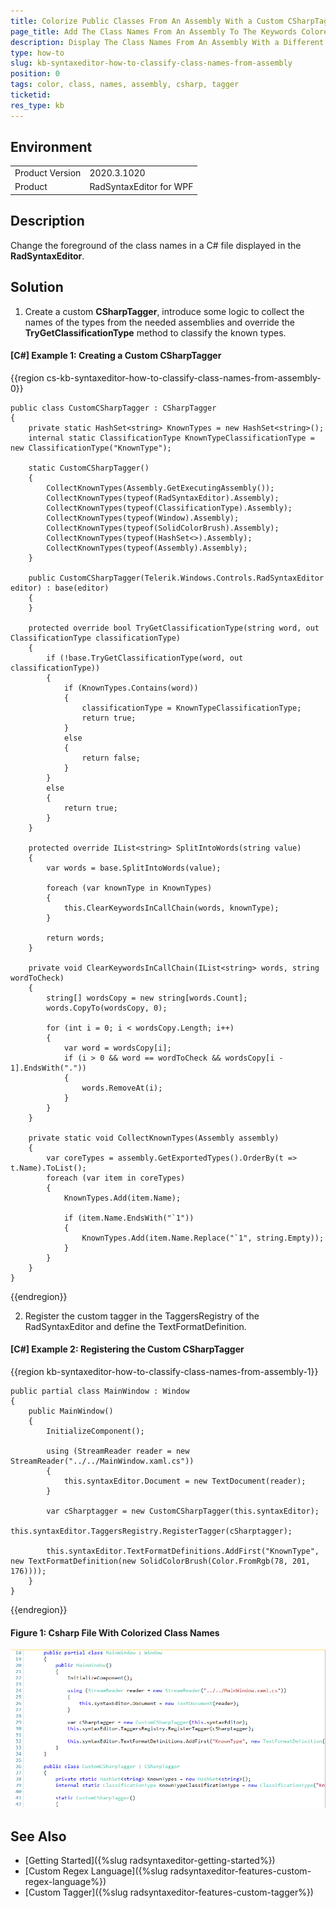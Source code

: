 ```yaml
---
title: Colorize Public Classes From An Assembly With a Custom CSharpTagger
page_title: Add The Class Names From An Assembly To The Keywords Colored By The CSharpTagger
description: Display The Class Names From An Assembly With a Different Color
type: how-to
slug: kb-syntaxeditor-how-to-classify-class-names-from-assembly
position: 0
tags: color, class, names, assembly, csharp, tagger
ticketid: 
res_type: kb
---
```


## Environment
<table>
    <tbody>
	    <tr>
	    	<td>Product Version</td>
	    	<td>2020.3.1020</td>
	    </tr>
	    <tr>
	    	<td>Product</td>
	    	<td>RadSyntaxEditor for WPF</td>
	    </tr>
    </tbody>
</table>

## Description

Change the foreground of the class names in a C# file displayed in the __RadSyntaxEditor__. 

## Solution

1. Create a custom __CSharpTagger__, introduce some logic to collect the names of the types from the needed assemblies and override the __TryGetClassificationType__ method to classify the known types. 

#### __[C#] Example 1: Creating a Custom CSharpTagger__
{{region cs-kb-syntaxeditor-how-to-classify-class-names-from-assembly-0}}

    public class CustomCSharpTagger : CSharpTagger
    {
        private static HashSet<string> KnownTypes = new HashSet<string>();
        internal static ClassificationType KnownTypeClassificationType = new ClassificationType("KnownType");

        static CustomCSharpTagger()
        {
            CollectKnownTypes(Assembly.GetExecutingAssembly());
            CollectKnownTypes(typeof(RadSyntaxEditor).Assembly);
            CollectKnownTypes(typeof(ClassificationType).Assembly);
            CollectKnownTypes(typeof(Window).Assembly);
            CollectKnownTypes(typeof(SolidColorBrush).Assembly);
            CollectKnownTypes(typeof(HashSet<>).Assembly);
            CollectKnownTypes(typeof(Assembly).Assembly);
        }

        public CustomCSharpTagger(Telerik.Windows.Controls.RadSyntaxEditor editor) : base(editor)
        {
        }

        protected override bool TryGetClassificationType(string word, out ClassificationType classificationType)
        {
            if (!base.TryGetClassificationType(word, out classificationType))
            {
                if (KnownTypes.Contains(word))
                {
                    classificationType = KnownTypeClassificationType;
                    return true;
                }
                else
                {
                    return false;
                }
            }
            else
            {
                return true;
            }
        }

        protected override IList<string> SplitIntoWords(string value)
        {
            var words = base.SplitIntoWords(value);
            
            foreach (var knownType in KnownTypes)
            {
                this.ClearKeywordsInCallChain(words, knownType);
            }

            return words;
        }

        private void ClearKeywordsInCallChain(IList<string> words, string wordToCheck)
        {
            string[] wordsCopy = new string[words.Count];
            words.CopyTo(wordsCopy, 0);

            for (int i = 0; i < wordsCopy.Length; i++)
            {
                var word = wordsCopy[i];
                if (i > 0 && word == wordToCheck && wordsCopy[i - 1].EndsWith("."))
                {
                    words.RemoveAt(i);
                }
            }
        }

        private static void CollectKnownTypes(Assembly assembly)
        {
            var coreTypes = assembly.GetExportedTypes().OrderBy(t => t.Name).ToList();
            foreach (var item in coreTypes)
            {
                KnownTypes.Add(item.Name);

                if (item.Name.EndsWith("`1"))
                {
                    KnownTypes.Add(item.Name.Replace("`1", string.Empty));
                }
            }
        }
    }
{{endregion}}

2. Register the custom tagger in the TaggersRegistry of the RadSyntaxEditor and define the TextFormatDefinition. 

#### __[C#] Example 2: Registering the Custom CSharpTagger__
{{region kb-syntaxeditor-how-to-classify-class-names-from-assembly-1}}

	public partial class MainWindow : Window
    {
        public MainWindow()
        {
            InitializeComponent();

            using (StreamReader reader = new StreamReader("../../MainWindow.xaml.cs"))
            {
                this.syntaxEditor.Document = new TextDocument(reader);
            }

            var cSharptagger = new CustomCSharpTagger(this.syntaxEditor);
            this.syntaxEditor.TaggersRegistry.RegisterTagger(cSharptagger);

            this.syntaxEditor.TextFormatDefinitions.AddFirst("KnownType", new TextFormatDefinition(new SolidColorBrush(Color.FromRgb(78, 201, 176))));
        }
    }
{{endregion}}

#### __Figure 1: Csharp File With Colorized Class Names__
![Csharp File With Colorized Class Names](images/kb-syntaxeditor-classify-class-names-from-assembly.png)

## See Also

* [Getting Started]({%slug radsyntaxeditor-getting-started%})
* [Custom Regex Language]({%slug radsyntaxeditor-features-custom-regex-language%})
* [Custom Tagger]({%slug radsyntaxeditor-features-custom-tagger%})